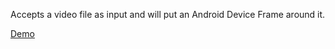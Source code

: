 Accepts a video file as input and will put an Android Device
Frame around it.

[Demo](https://zvakanaka.github.io/deviceframe.es/)
